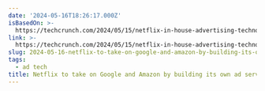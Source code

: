 ```yaml
---
date: '2024-05-16T18:26:17.000Z'
isBasedOn: >-
  https://techcrunch.com/2024/05/15/netflix-in-house-advertising-technology-platform/
link: >-
  https://techcrunch.com/2024/05/15/netflix-in-house-advertising-technology-platform/
slug: 2024-05-16-netflix-to-take-on-google-and-amazon-by-building-its-own-ad-server
tags:
  - ad tech
title: Netflix to take on Google and Amazon by building its own ad server
---
```

 
